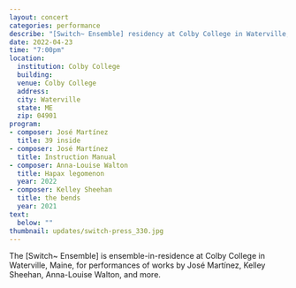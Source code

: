 ```yaml
---
layout: concert
categories: performance
describe: "[Switch~ Ensemble] residency at Colby College in Waterville, Maine, performing music by José Martínez, Kelley Sheehan, Anna-Louise Walton, and more."
date: 2022-04-23
time: "7:00pm"
location:
  institution: Colby College
  building:
  venue: Colby College
  address:
  city: Waterville
  state: ME
  zip: 04901
program:
- composer: José Martínez
  title: 39 inside
- composer: José Martínez
  title: Instruction Manual
- composer: Anna-Louise Walton
  title: Hapax legomenon
  year: 2022
- composer: Kelley Sheehan
  title: the bends
  year: 2021
text:
  below: ""
thumbnail: updates/switch-press_330.jpg
---
```


The [Switch~ Ensemble] is ensemble-in-residence at Colby College in Waterville, Maine, for performances of works by José Martínez, Kelley Sheehan, Anna-Louise Walton, and more.
